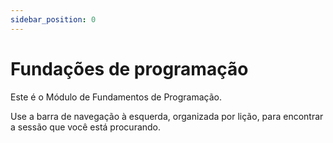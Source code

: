 ```yaml
---
sidebar_position: 0
---
```


# Fundações de programação

Este é o Módulo de Fundamentos de Programação.

Use a barra de navegação à esquerda, organizada por lição, para encontrar a sessão que você está procurando.